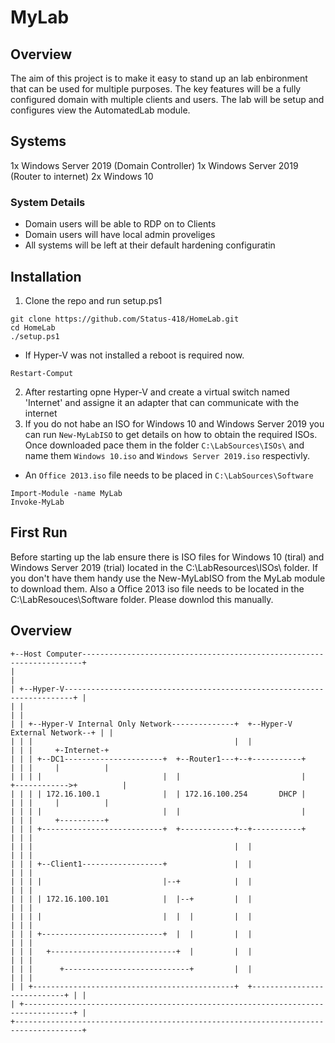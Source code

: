 # MyLab

## Overview
The aim of this project is to make it easy to stand up an lab enbironment that can be used for multiple purposes.
The key features will be a fully configured domain with multiple clients and users.
The lab will be setup and configures view the AutomatedLab module.

## Systems
1x Windows Server 2019 (Domain Controller)
1x Windows Server 2019 (Router to internet)
2x Windows 10

### System Details
- Domain users will be able to RDP on to Clients
- Domain users will have local admin proveliges
- All systems will be left at their default hardening configuratin

## Installation
1. Clone the repo and run setup.ps1
```
git clone https://github.com/Status-418/HomeLab.git
cd HomeLab
./setup.ps1
```
- If Hyper-V was not installed a reboot is required now.
```
Restart-Comput
```
2. After restarting opne Hyper-V and create a virtual switch named 'Internet' and assigne it an adapter that can communicate with the internet
3. If you do not habe an ISO for Windows 10 and Windows Server 2019 you can run `New-MyLabISO` to get details on how to obtain the required ISOs.
Once downloaded pace them in the folder `C:\LabSources\ISOs\` and name them `Windows 10.iso` and `Windows Server 2019.iso` respectivly. 
- An `Office 2013.iso` file needs to be placed in `C:\LabSources\Software`
```
Import-Module -name MyLab
Invoke-MyLab
```

## First Run
Before starting up the lab ensure there is ISO files for Windows 10 (tiral) and Windows Server 2019 (trial) located in the C:\LabResources\ISOs\ folder. If you don't have them handy use the New-MyLabISO from the MyLab module to download them.
Also a Office 2013 iso file needs to be located in the C:\LabResouces\Software folder. Please downlod this manually.

## Overview
```
+--Host Computer----------------------------------------------------------------------+
|                                                                                     |
| +--Hyper-V------------------------------------------------------------------------+ |
| |                                                                                 | |
| | +--Hyper-V Internal Only Network--------------+  +--Hyper-V External Network--+ | |
| | |                                             |  |                            | | |     +-Internet-+
| | | +--DC1----------------------+  +--Router1---+--+-----------+                | | |     |          |
| | | |                           |  |                           |            +------------>+          |
| | | | 172.16.100.1              |  | 172.16.100.254       DHCP |                | | |     |          |
| | | |                           |  |                           |                | | |     +----------+
| | | +---------------------------+  +------------+--+-----------+                | | |
| | |                                             |  |                            | | |
| | | +--Client1------------------+               |  |                            | | |
| | | |                           |--+            |  |                            | | |
| | | | 172.16.100.101            |  |--+         |  |                            | | |
| | | |                           |  |  |         |  |                            | | |
| | | +---------------------------+  |  |         |  |                            | | |
| | |   +----------------------------+  |         |  |                            | | |
| | |      +----------------------------+         |  |                            | | |
| | +---------------------------------------------+  +----------------------------+ | |
| +---------------------------------------------------------------------------------+ |
+-------------------------------------------------------------------------------------+
